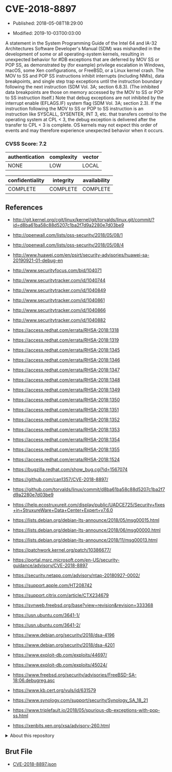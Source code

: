 # CVE-2018-8897

- Published: 2018-05-08T18:29:00

- Modified: 2019-10-03T00:03:00

A statement in the System Programming Guide of the Intel 64 and IA-32 Architectures Software Developer's Manual (SDM) was mishandled in the development of some or all operating-system kernels, resulting in unexpected behavior for #DB exceptions that are deferred by MOV SS or POP SS, as demonstrated by (for example) privilege escalation in Windows, macOS, some Xen configurations, or FreeBSD, or a Linux kernel crash. The MOV to SS and POP SS instructions inhibit interrupts (including NMIs), data breakpoints, and single step trap exceptions until the instruction boundary following the next instruction (SDM Vol. 3A; section 6.8.3). (The inhibited data breakpoints are those on memory accessed by the MOV to SS or POP to SS instruction itself.) Note that debug exceptions are not inhibited by the interrupt enable (EFLAGS.IF) system flag (SDM Vol. 3A; section 2.3). If the instruction following the MOV to SS or POP to SS instruction is an instruction like SYSCALL, SYSENTER, INT 3, etc. that transfers control to the operating system at CPL < 3, the debug exception is delivered after the transfer to CPL < 3 is complete. OS kernels may not expect this order of events and may therefore experience unexpected behavior when it occurs.

### CVSS Score: **7.2**

| authentication | complexity | vector |
| --- | --- | --- |
| NONE | LOW | LOCAL |

| confidentiality | integrity | availability |
| --- | --- | --- |
| COMPLETE | COMPLETE | COMPLETE |

## References

* http://git.kernel.org/cgit/linux/kernel/git/torvalds/linux.git/commit/?id=d8ba61ba58c88d5207c1ba2f7d9a2280e7d03be9

* http://openwall.com/lists/oss-security/2018/05/08/1

* http://openwall.com/lists/oss-security/2018/05/08/4

* http://www.huawei.com/en/psirt/security-advisories/huawei-sa-20190921-01-debug-en

* http://www.securityfocus.com/bid/104071

* http://www.securitytracker.com/id/1040744

* http://www.securitytracker.com/id/1040849

* http://www.securitytracker.com/id/1040861

* http://www.securitytracker.com/id/1040866

* http://www.securitytracker.com/id/1040882

* https://access.redhat.com/errata/RHSA-2018:1318

* https://access.redhat.com/errata/RHSA-2018:1319

* https://access.redhat.com/errata/RHSA-2018:1345

* https://access.redhat.com/errata/RHSA-2018:1346

* https://access.redhat.com/errata/RHSA-2018:1347

* https://access.redhat.com/errata/RHSA-2018:1348

* https://access.redhat.com/errata/RHSA-2018:1349

* https://access.redhat.com/errata/RHSA-2018:1350

* https://access.redhat.com/errata/RHSA-2018:1351

* https://access.redhat.com/errata/RHSA-2018:1352

* https://access.redhat.com/errata/RHSA-2018:1353

* https://access.redhat.com/errata/RHSA-2018:1354

* https://access.redhat.com/errata/RHSA-2018:1355

* https://access.redhat.com/errata/RHSA-2018:1524

* https://bugzilla.redhat.com/show_bug.cgi?id=1567074

* https://github.com/can1357/CVE-2018-8897/

* https://github.com/torvalds/linux/commit/d8ba61ba58c88d5207c1ba2f7d9a2280e7d03be9

* https://help.ecostruxureit.com/display/public/UADCE725/Security+fixes+in+StruxureWare+Data+Center+Expert+v7.6.0

* https://lists.debian.org/debian-lts-announce/2018/05/msg00015.html

* https://lists.debian.org/debian-lts-announce/2018/06/msg00000.html

* https://lists.debian.org/debian-lts-announce/2018/11/msg00013.html

* https://patchwork.kernel.org/patch/10386677/

* https://portal.msrc.microsoft.com/en-US/security-guidance/advisory/CVE-2018-8897

* https://security.netapp.com/advisory/ntap-20180927-0002/

* https://support.apple.com/HT208742

* https://support.citrix.com/article/CTX234679

* https://svnweb.freebsd.org/base?view=revision&revision=333368

* https://usn.ubuntu.com/3641-1/

* https://usn.ubuntu.com/3641-2/

* https://www.debian.org/security/2018/dsa-4196

* https://www.debian.org/security/2018/dsa-4201

* https://www.exploit-db.com/exploits/44697/

* https://www.exploit-db.com/exploits/45024/

* https://www.freebsd.org/security/advisories/FreeBSD-SA-18:06.debugreg.asc

* https://www.kb.cert.org/vuls/id/631579

* https://www.synology.com/support/security/Synology_SA_18_21

* https://www.triplefault.io/2018/05/spurious-db-exceptions-with-pop-ss.html

* https://xenbits.xen.org/xsa/advisory-260.html

<details>
<summary>About this repository</summary> 

  This repository is part of the project [Live Hack CVE](https://github.com/Live-Hack-CVE). Main website can be found [www.live-hack.org](https://www.live-hack.org) 
  
  Made by [Sn0wAlice](https://github.com/Sn0wAlice) for the people that care about security and need to have a feed of the latest CVEs. Hope you enjoy it, don't forget to star the repo and follow me on [Twitter](https://twitter.com/Sn0wAlice) and [Github](https://github.com/Sn0wAlice). And that is my [personnal website](https://www.alice-snow.me/)

  - [Home Page](https://github.com/Live-Hack-CVE)
  - [Framework](https://github.com/Live-Hack-CVE/cve-framework)
  - [CVE database](https://github.com/Live-Hack-CVE/full_database)
  - [Changelog](https://github.com/Live-Hack-CVE/Changelog)
</details>

## Brut File

* [CVE-2018-8897.json](https://raw.githubusercontent.com/Live-Hack-CVE/full_database/main/cves/2018/CVE-2018-8897.json)

